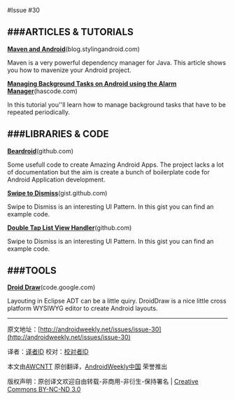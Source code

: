 #Issue #30

###ARTICLES & TUTORIALS
--

[**Maven and Android**](http://blog.stylingandroid.com/archives/1067?utm_campaign=1067)(blog.stylingandroid.com)

Maven is a very powerful dependency manager for Java. This article shows you how to mavenize your Android project.

 
[**Managing Background Tasks on Android using the Alarm Manager**](http://www.hascode.com/2011/11/managing-background-tasks-on-android-using-the-alarm-manager/)(hascode.com)

In this tutorial you''ll learn how to manage background tasks that have to be repeated periodically.

###LIBRARIES & CODE
---

[**Beardroid**](https://github.com/hvasconcelos/beardroid)(github.com)

Some usefull code to create Amazing Android Apps. The project lacks a lot of documentation but the aim is create a bunch of boilerplate code for Android Application development.

[**Swipe to Dismiss**](https://gist.github.com/2980593)(gist.github.com)

Swipe to Dismiss is an interesting UI Pattern. In this gist you can find an example code.

[**Double Tap List View Handler**](https://github.com/NikolaDespotoski/DoubleTapListViewHandler)(github.com)

Swipe to Dismiss is an interesting UI Pattern. In this gist you can find an example code.

###TOOLS
---

[**Droid Draw**](http://code.google.com/p/droiddraw/downloads/detail?name=droiddraw-r1b22.dmg&can=2&q=)(code.google.com)

Layouting in Eclipse ADT can be a little quiry. DroidDraw is a nice little cross platform WYSIWYG editor to create Android layouts.


---


原文地址：[http://androidweekly.net/issues/issue-30](http://androidweekly.net/issues/issue-30)

译者：[译者ID](https://github.com/译者ID) 校对：[校对者ID](https://github.com/校对者ID)

本文由[AWCNTT](https://github.com/AWCNTT) 原创翻译，[AndroidWeekly中国](http://www.androidweekly.cn/) 荣誉推出

版权声明：原创译文欢迎自由转载-非商用-非衍生-保持署名 | [Creative Commons BY-NC-ND 3.0](http://creativecommons.org/licenses/by-nc-nd/3.0/deed.zh)
